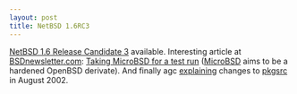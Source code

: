 ```yaml
--- 
layout: post
title: NetBSD 1.6RC3
---
```


[NetBSD 1.6 Release Candidate 3](http://www.netbsd.org/Releases/formal-1.6/)
available. Interesting article at [BSDnewsletter.com](http://www.bsdnewsletter.com):
[Taking MicroBSD for a test run](http://www.bsdnewsletter.com/2002/09/Features39.html)
([MicroBSD](http://www.microbsd.org) aims to be a hardened OpenBSD derivate). And finally
agc [explaining](http://www.bsdforums.org/forums/showthread.php?threadid=2899) changes to
[pkgsrc](http://www.pkgsrc.org) in August 2002.
